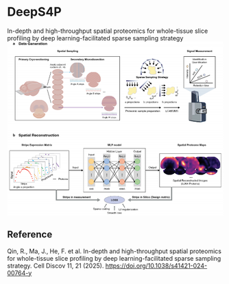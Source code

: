 # DeepS4P
In-depth and high-throughput spatial proteomics for whole-tissue slice profiling by deep learning-facilitated sparse sampling strategy
![image](overview.png)
## Reference
Qin, R., Ma, J., He, F. et al. In-depth and high-throughput spatial proteomics for whole-tissue slice profiling by deep learning-facilitated sparse sampling strategy. Cell Discov 11, 21 (2025). https://doi.org/10.1038/s41421-024-00764-y
